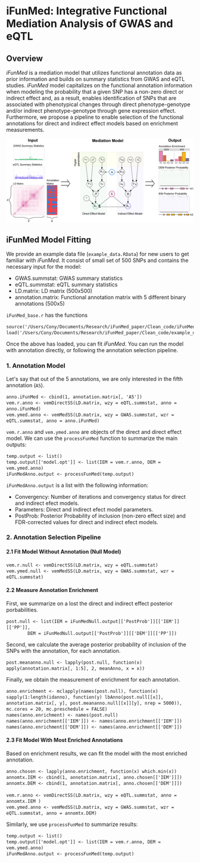 # iFunMed: Integrative Functional Mediation Analysis of GWAS and eQTL

## Overview

*iFunMed* is a mediation model that utilizes functional annotation data as prior information and builds on summary statistics from GWAS and eQTL  studies. *iFunMed* model capitalizes on the functional annotation information when modeling the probability that a given SNP has a non-zero direct or indirect effect and, as a result, enables identification of SNPs that are associated with phenotypical changes through direct  phenotype-genotype  and/or indirect  phenotype-genotype through gene expression effect. Furthermore, we propose a pipeline to enable selection of the functional annotations for direct and indirect effect models based on enrichment measurements. 

![iFunMed Model Depiction](figures/ModelDepiction.png)


## iFunMed Model Fitting

We provide an example data file (`example_data.RData`) for new users to get familiar with *iFunMed*. It consist of small set of 500 SNPs and contains the necessary input for the model:
- GWAS.summstat: GWAS summary statistics
- eQTL.summstat: eQTL summary statistics
- LD.matrix: LD matrix (500x500)
- annotation.matrix: Functional annotation matrix with 5 different binary annotations (500x5)

`iFunMed_base.r` has the functions 

```
source('/Users/Cony/Documents/Research/iFunMed_paper/Clean_code/iFunMed_base.r')
load('/Users/Cony/Documents/Research/iFunMed_paper/Clean_code/example_data.RData')
```
Once the above has loaded, you can fit *iFunMed*. You can run the model with annotation directly, or following the annotation selection pipeline.

### 1. Annotation Model

Let's say that out of the 5 annotations, we are only interested in the fifth annotation (`A5`).

```
anno.iFunMed <- cbind(1, annotation.matrix[, 'A5'])
vem.r.anno <- vemDirectSS(LD.matrix, wzy = eQTL.summstat, anno = anno.iFunMed)
vem.ymed.anno <- vemMedSS(LD.matrix, wzy = GWAS.summstat, wzr = eQTL.summstat, anno = anno.iFunMed)
```
`vem.r.anno` and `vem.ymed.anno` are objects of the direct and direct effect model. We can use the `processFunMed` function to summarize the main outputs:

```
temp.output <- list()
temp.output[['model.opt']] <- list(IEM = vem.r.anno, DEM = vem.ymed.anno)
iFunMedAnno.output <- processFunMed(temp.output)
```
`iFunMedAnno.output` is a list with the following information:

- Convergency: Number of iterations and convergency status for direct and indirect efect models.
- Parameters: Direct and indirect efect model parameters.
- PostProb: Posterior Probability of  inclusion (non-zero effect size) and FDR-corrected values for direct and indirect efect models.

### 2. Annotation Selection Pipeline

#### 2.1 Fit Model Without Annotation (Null Model)
```
vem.r.null <- vemDirectSS(LD.matrix, wzy = eQTL.summstat)
vem.ymed.null <- vemMedSS(LD.matrix, wzy = GWAS.summstat, wzr = eQTL.summstat)
```
#### 2.2 Measure Annotation Enrichment 

First, we summarize on a lost the direct and indirect effect posterior porbabilities.

```
post.null <- list(IEM = iFunMedNull.output[['PostProb']][['IEM']][['PP']],
		DEM = iFunMedNull.output[['PostProb']][['DEM']][['PP']])
```

Second, we calculate the average posterior probability of inclusion of the SNPs with the annotation, for each annotation.

```
post.meananno.null <- lapply(post.null, function(x) apply(annotation.matrix[, 1:5], 2, meanAnno, x = x))
```

Finally, we obtain the measurement of enrichment for each annotation.

```
anno.enrichment <- mclapply(names(post.null), function(x) sapply(1:length(idanno), function(y) lbAnno(post.null[[x]], annotation.matrix[, y], post.meananno.null[[x]][y], nrep = 5000)), mc.cores = 20, mc.preschedule = FALSE)
names(anno.enrichment) <- names(post.null)
names(anno.enrichment[['IEM']]) <- names(anno.enrichment[['IEM']])
names(anno.enrichment[['DEM']]) <- names(anno.enrichment[['DEM']])
```

#### 2.3 Fit Model With Most Enriched Annotations 

Based on enrichment results, we can fit the model with the most enriched annotation.

```
anno.chosen <- lapply(anno.enrichment, function(x) which.min(x))
annomtx.IEM <- cbind(1, annotation.matrix[, anno.chosen[['IEM']]])
annomtx.DEM <- cbind(1, annotation.matrix[, anno.chosen[['DEM']]])

vem.r.anno <- vemDirectSS(LD.matrix, wzy = eQTL.summstat, anno = annomtx.IEM )
vem.ymed.anno <- vemMedSS(LD.matrix, wzy = GWAS.summstat, wzr = eQTL.summstat, anno = annomtx.DEM)
```

Similarly, we use `processFunMed` to summarize results:

```
temp.output <- list()
temp.output[['model.opt']] <- list(IEM = vem.r.anno, DEM = vem.ymed.anno)
iFunMedAnno.output <- processFunMed(temp.output)
```

